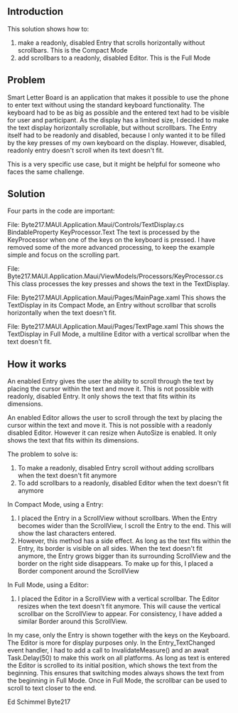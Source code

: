 ## Introduction
This solution shows how to: 
1. make a readonly, disabled Entry that scrolls horizontally without scrollbars. This is the Compact Mode
2. add scrollbars to a readonly, disabled Editor. This is the Full Mode


## Problem
Smart Letter Board is an application that makes it possible to use the phone to enter text without using the standard keyboard functionality. The keyboard had to be as big as possible and the entered text had to be visible for user and participant. As the display has a limited size, I decided to make the text display horizontally scrollable, but without scrollbars. The Entry itself had to be readonly and disabled, because I only wanted it to be filled by the key presses of my own keyboard on the display. However, disabled, readonly entry doesn't scroll when its text doesn't fit.

This is a very specific use case, but it might be helpful for someone who faces the same challenge.


## Solution
Four parts in the code are important:

File: Byte217.MAUI.Application.Maui/Controls/TextDisplay.cs
BindableProperty KeyProcessor.Text
The text is processed by the KeyProcessor when one of the keys on the keyboard is pressed. I have removed some of the more advanced processing, to keep the example simple and focus on the scrolling part.

File: Byte217.MAUI.Application.Maui/ViewModels/Processors/KeyProcessor.cs
This class processes the key presses and shows the text in the TextDisplay.

File: Byte217.MAUI.Application.Maui/Pages/MainPage.xaml 
This shows the TextDisplay in its Compact Mode, an Entry without scrollbar that scrolls horizontally when the text doesn't fit.

File: Byte217.MAUI.Application.Maui/Pages/TextPage.xaml 
This shows the TextDisplay in Full Mode, a multiline Editor with a vertical scrollbar when the text doesn't fit.

## How it works
An enabled Entry gives the user the ability to scroll through the text by placing the cursor within the text and move it. This is not possible with readonly, disabled Entry. It only shows the text that fits within its dimensions.

An enabled Editor allows the user to scroll through the text by placing the cursor within the text and move it. This is not possible with a readonly disabled Editor. However it can resize when AutoSize is enabled. It only shows the text that fits within its dimensions.

The problem to solve is:
1. To make a readonly, disabled Entry scroll without adding scrollbars when the text doesn't fit anymore
2. To add scrollbars to a readonly, disabled Editor when the text doesn't fit anymore


In Compact Mode, using a Entry:
1. I placed the Entry in a ScrollView without scrollbars. When the Entry becomes wider than the ScrollView, I scroll the Entry to the end. This will show the last characters entered.
2. However, this method has a side effect. As long as the text fits within the Entry, its border is visible on all sides. When the text doesn't fit anymore, the Entry grows bigger than its surrounding ScrollView and the border on the right side disappears. To make up for this, I placed a Border component around the ScrollView

In Full Mode, using a Editor:
1. I placed the Editor in a ScrollView with a vertical scrollbar. The Editor resizes when the text doesn't fit anymore. This will cause the vertical scrollbar on the ScrollView to appear. For consistency, I have added a similar Border around this ScrollView.

In my case, only the Entry is shown together with the keys on the Keyboard. The Editor is more for display purposes only. In the Entry_TextChanged event handler, I had to add a call to InvalidateMeasure() and an await Task.Delay(50) to make this work on all platforms. As long as text is entered the Editor is scrolled to its initial position, which shows the text from the beginning. This ensures that switching modes always shows the text from the beginning in Full Mode. Once in Full Mode, the scrollbar can be used to scroll to text closer to the end.


Ed Schimmel
Byte217
